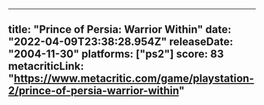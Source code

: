 
---
title: "Prince of Persia: Warrior Within"
date: "2022-04-09T23:38:28.954Z"
releaseDate: "2004-11-30"
platforms: ["ps2"]
score: 83
metacriticLink: "https://www.metacritic.com/game/playstation-2/prince-of-persia-warrior-within"
---
